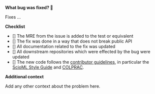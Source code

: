 **What bug was fixed? 🐞**

Fixes ...

**Checklist**

- [] The MRE from the issue is added to the test or equivalent
- [] The fix was done in a way that does not break public API
- [] All documentation related to the fix was updated
- [] All downstream repositories which were effected by the bug were updated
- [] The new code follows the
  [contributor guidelines](https://github.com/SciML/.github/blob/master/CONTRIBUTING.md), in particular the [ScioML Style Guide](https://github.com/SciML/SciMLStyle) and
  [COLPRAC](https://github.com/SciML/COLPRAC).

**Additional context**

Add any other context about the problem here.

